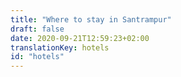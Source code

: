 ```yaml
---
title: "Where to stay in Santrampur"
draft: false
date: 2020-09-21T12:59:23+02:00
translationKey: hotels
id: "hotels"
---
```

